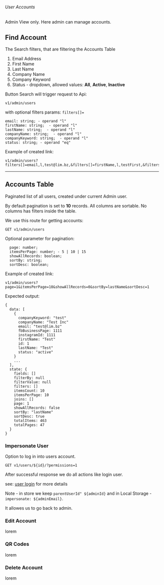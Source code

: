 ###### User Accounts

Admin View only.
Here admin can manage accounts.

## Find Account

The Search filters, that are filtering the Accounts Table

1. Email Address
2. First Name
3. Last Name
4. Company Name
5. Company Keyword
6. Status - dropdown, allowed values: **All**, **Active**, **Inactive**

Button Search will trigger request to Api: 

```
v1/admin/users
```
with optional filters params: `filters[]=`

```
email: string; - operand "l"
firstName: string;  - operand "l"
lastName: string;  - operand "l"
companyName: string;  - operand "l"
companyKeyword: string;  - operand "l"
status: string; - operand "eq"
```

Example of created link: 

```
v1/admin/users?filters[]=email,l,test@lim.bz,&filters[]=firstName,l,testFirst,&filters[]=lastName,l,testLast,&filters[]=companyName,l,testInc,&filters[]=companyKeyword,l,banana,&filters[]=status,eq,active
```
---

## Accounts Table


Paginated list of all users, created under current Admin user.

By default pagination is set to **10** records.
All columns are sortable.
No columns has filters inside the table.

We use this route for getting accounts:

```
GET v1/admin/users
```

Optional parameter for pagination:

```
  page: number;
  itemsPerPage: number; - 5 | 10 | 15
  showAllRecords: boolean;
  sortBy: string;
  sortDesc: boolean;
```

Example of created link: 

```
v1/admin/users?page=1&itemsPerPage=10&showAllRecords=0&sortBy=lastName&sortDesc=1
```

Expected output:

```
{
  data: [
    {
      companyKeyword: "test"
      companyName: "Test Inc"
      email: "test@lim.bz"
      fbBusinessPage: 1111
      instagramId: 1111
      firstName: "Test"
      id: 1
      lastName: "Test"
      status: "active"
    }
    ...
  ],
  state: {
    fields: []
    filterBy: null
    filterValue: null
    filters: []
    itemsCount: 10
    itemsPerPage: 10
    joins: []
    page: 1
    showAllRecords: false
    sortBy: "lastName"
    sortDesc: true
    totalItems: 463
    totalPages: 47
  }
}
```

### Impersonate User

Option to log in into users account.

```
GET v1/users/${id}/?permissions=1
```

After successful response we do all actions like login user.

see: [user login](../account/login.md) for more details

Note - in store we keep `parentUserId" ${adminId}` and  in Local Storage - `impersonate: ${adminEmail}`.

It allowes us to go back to admin.

### Edit Account

lorem

### QR Codes

lorem

### Delete Account

lorem

